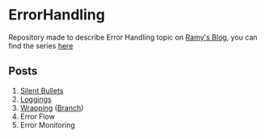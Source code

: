 # ErrorHandling
Repository made to describe Error Handling topic on [Ramy's Blog](https://blog.ahmedramy.me/), you can find the series [here](https://blog.ahmedramy.me/series/error-handling)

## Posts
1. [Silent Bullets](https://blog.ahmedramy.me/error-handling-silent-bullets)
2. [Loggings](https://blog.ahmedramy.me/error-handling-loggings)
3. [Wrapping](https://blog.ahmedramy.me/error-handling-wrapping) ([Branch](https://github.com/ARamy23/ErrorHandling/tree/post/wrapping/auth))
4. Error Flow
5. Error Monitoring
